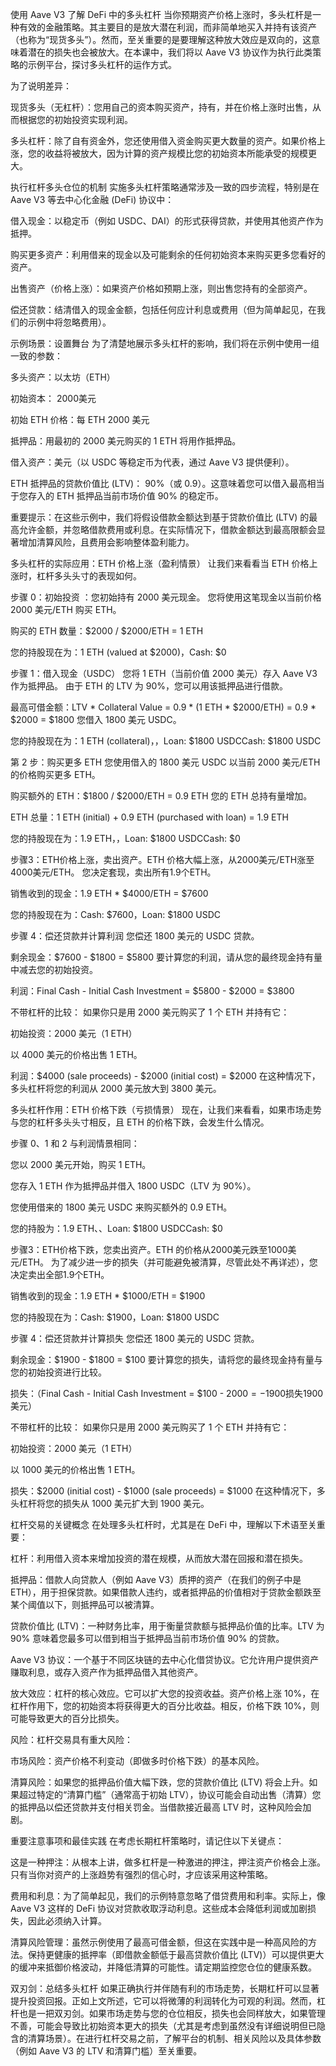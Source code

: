 使用 Aave V3 了解 DeFi 中的多头杠杆
当你预期资产价格上涨时，多头杠杆是一种有效的金融策略。其主要目的是放大潜在利润，而非简单地买入并持有该资产（也称为“现货多头”）。然而，至关重要的是要理解这种放大效应是双向的，这意味着潜在的损失也会被放大。在本课中，我们将以 Aave V3 协议作为执行此类策略的示例平台，探讨多头杠杆的运作方式。

为了说明差异：

现货多头（无杠杆）：您用自己的资本购买资产，持有，并在价格上涨时出售，从而根据您的初始投资实现利润。

多头杠杆：除了自有资金外，您还使用借入资金购买更大数量的资产。如果价格上涨，您的收益将被放大，因为计算的资产规模比您的初始资本所能承受的规模更大。

执行杠杆多头仓位的机制
实施多头杠杆策略通常涉及一致的四步流程，特别是在 Aave V3 等去中心化金融 (DeFi) 协议中：

借入现金：以稳定币（例如 USDC、DAI）的形式获得贷款，并使用其他资产作为抵押。

购买更多资产：利用借来的现金以及可能剩余的任何初始资本来购买更多您看好的资产。

出售资产（价格上涨）：如果资产价格如预期上涨，则出售您持有的全部资产。

偿还贷款：结清借入的现金金额，包括任何应计利息或费用（但为简单起见，在我们的示例中将忽略费用）。

示例场景：设置舞台
为了清楚地展示多头杠杆的影响，我们将在示例中使用一组一致的参数：

多头资产：以太坊（ETH）

初始资本： 2000美元

初始 ETH 价格：每 ETH 2000 美元

抵押品：用最初的 2000 美元购买的 1 ETH 将用作抵押品。

借入资产：美元（以 USDC 等稳定币为代表，通过 Aave V3 提供便利）。

ETH 抵押品的贷款价值比 (LTV)： 90%（或 0.9）。这意味着您可以借入最高相当于您存入的 ETH 抵押品当前市场价值 90% 的稳定币。

重要提示：在这些示例中，我们将假设借款金额达到基于贷款价值比 (LTV) 的最高允许金额，并忽略借款费用或利息。在实际情况下，借款金额达到最高限额会显著增加清算风险，且费用会影响整体盈利能力。

多头杠杆的实际应用：ETH 价格上涨（盈利情景）
让我们来看看当 ETH 价格上涨时，杠杆多头头寸的表现如何。

步骤 0：初始投资
：您初始持有 2000 美元现金。
您将使用这笔现金以当前价格 2000 美元/ETH 购买 ETH。

购买的 ETH 数量：$2000 / $2000/ETH = 1 ETH

您的持股现在为：1 ETH (valued at $2000)，Cash: $0

步骤 1：借入现金（USDC）
您将 1 ETH（当前价值 2000 美元）存入 Aave V3 作为抵押品。
由于 ETH 的 LTV 为 90%，您可以用该抵押品进行借款。

最高可借金额：LTV * Collateral Value = 0.9 * (1 ETH * $2000/ETH) = 0.9 * $2000 = $1800
您借入 1800 美元 USDC。

您的持股现在为：1 ETH (collateral)，，Loan: $1800 USDCCash: $1800 USDC

第 2 步：购买更多 ETH
您使用借入的 1800 美元 USDC 以当前 2000 美元/ETH 的价格购买更多 ETH。

购买额外的 ETH：$1800 / $2000/ETH = 0.9 ETH
您的 ETH 总持有量增加。

ETH 总量：1 ETH (initial) + 0.9 ETH (purchased with loan) = 1.9 ETH

您的持股现在为：1.9 ETH，，Loan: $1800 USDCCash: $0

步骤3：ETH价格上涨，卖出资产。ETH
价格大幅上涨，从2000美元/ETH涨至4000美元/ETH。
您决定套现，卖出所有1.9个ETH。

销售收到的现金：1.9 ETH * $4000/ETH = $7600

您的持股现在为：Cash: $7600，Loan: $1800 USDC

步骤 4：偿还贷款并计算利润
您偿还 1800 美元的 USDC 贷款。

剩余现金：$7600 - $1800 = $5800
要计算您的利润，请从您的最终现金持有量中减去您的初始投资。

利润：Final Cash - Initial Cash Investment = $5800 - $2000 = $3800

不带杠杆的比较：
如果你只是用 2000 美元购买了 1 个 ETH 并持有它：

初始投资：2000 美元（1 ETH）

以 4000 美元的价格出售 1 ETH。

利润：$4000 (sale proceeds) - $2000 (initial cost) = $2000
在这种情况下，多头杠杆将您的利润从 2000 美元放大到 3800 美元。

多头杠杆作用：ETH 价格下跌（亏损情景）
现在，让我们来看看，如果市场走势与您的杠杆多头头寸相反，且 ETH 的价格下跌，会发生什么情况。

步骤 0、1 和 2 与利润情景相同：

您以 2000 美元开始，购买 1 ETH。

您存入 1 ETH 作为抵押品并借入 1800 USDC（LTV 为 90%）。

您使用借来的 1800 美元 USDC 来购买额外的 0.9 ETH。

您的持股为：1.9 ETH、、Loan: $1800 USDCCash: $0

步骤3：ETH价格下跌，您卖出资产。ETH
的价格从2000美元跌至1000美元/ETH。
为了减少进一步的损失（并可能避免被清算，尽管此处不再详述），您决定卖出全部1.9个ETH。

销售收到的现金：1.9 ETH * $1000/ETH = $1900

您的持股现在为：Cash: $1900，Loan: $1800 USDC

步骤 4：偿还贷款并计算损失
您偿还 1800 美元的 USDC 贷款。

剩余现金：$1900 - $1800 = $100
要计算您的损失，请将您的最终现金持有量与您的初始投资进行比较。

损失：（Final Cash - Initial Cash Investment = $100 - $2000 = -$1900损失1900美元）

不带杠杆的比较：
如果你只是用 2000 美元购买了 1 个 ETH 并持有它：

初始投资：2000 美元（1 ETH）

以 1000 美元的价格出售 1 ETH。

损失：$2000 (initial cost) - $1000 (sale proceeds) = $1000
在这种情况下，多头杠杆将您的损失从 1000 美元扩大到 1900 美元。

杠杆交易的关键概念
在处理多头杠杆时，尤其是在 DeFi 中，理解以下术语至关重要：

杠杆：利用借入资本来增加投资的潜在规模，从而放大潜在回报和潜在损失。

抵押品：借款人向贷款人（例如 Aave V3）质押的资产（在我们的例子中是 ETH），用于担保贷款。如果借款人违约，或者抵押品的价值相对于贷款金额跌至某个阈值以下，则抵押品可以被清算。

贷款价值比 (LTV)：一种财务比率，用于衡量贷款额与抵押品价值的比率。LTV 为 90% 意味着您最多可以借到相当于抵押品当前市场价值 90% 的贷款。

Aave V3 协议：一个基于不同区块链的去中心化借贷协议。它允许用户提供资产赚取利息，或存入资产作为抵押品借入其他资产。

放大效应：杠杆的核心效应。它可以扩大您的投资收益。资产价格上涨 10%，在杠杆作用下，您的初始资本将获得更大的百分比收益。相反，价格下跌 10%，则可能导致更大的百分比损失。

风险：杠杆交易具有重大风险：

市场风险：资产价格不利变动（即做多时价格下跌）的基本风险。

清算风险：如果您的抵押品价值大幅下跌，您的贷款价值比 (LTV) 将会上升。如果超过特定的“清算门槛”（通常高于初始 LTV），协议可能会自动出售（清算）您的抵押品以偿还贷款并支付相关罚金。当借款接近最高 LTV 时，这种风险会加剧。

重要注意事项和最佳实践
在考虑长期杠杆策略时，请记住以下关键点：

这是一种押注：从根本上讲，做多杠杆是一种激进的押注，押注资产价格会上涨。只有当你对资产的上涨趋势有强烈的信心时，才应该采用这种策略。

费用和利息：为了简单起见，我们的示例特意忽略了借贷费用和利率。实际上，像 Aave V3 这样的 DeFi 协议对贷款收取浮动利息。这些成本会降低利润或加剧损失，因此必须纳入计算。

清算风险管理：虽然示例使用了最高可借金额，但这在实践中是一种高风险的方法。保持更健康的抵押率（即借款金额低于最高贷款价值比 (LTV)）可以提供更大的缓冲来抵御价格波动，并降低清算的可能性。请定期监控您仓位的健康系数。

双刃剑：总结多头杠杆
如果正确执行并伴随有利的市场走势，长期杠杆可以显著提升投资回报。正如上文所述，它可以将微薄的利润转化为可观的利润。然而，杠杆也是一把双刃剑。如果市场走势与您的仓位相反，损失也会同样放大，如果管理不善，可能会导致比初始资本更大的损失（尤其是考虑到虽然没有详细说明但已隐含的清算场景）。在进行杠杆交易之前，了解平台的机制、相关风险以及具体参数（例如 Aave V3 的 LTV 和清算门槛）至关重要。
